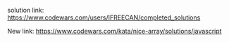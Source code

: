 
solution link:
https://www.codewars.com/users/IFREECAN/completed_solutions

New link:
https://www.codewars.com/kata/nice-array/solutions/javascript

